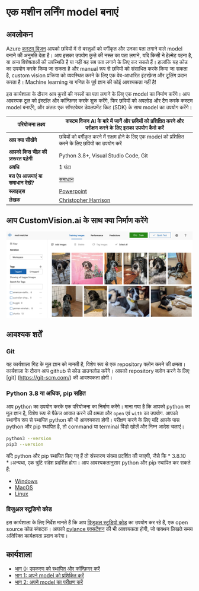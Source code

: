 # एक मशीन लर्निंग model बनाएं

## अवलोकन

Azure [कस्टम विजन](https://docs.microsoft.com/azure/cognitive-services/custom-vision-service/?wt.mc_id=academic-49102-chrhar) आपको छवियों में से वस्तुओं को वर्गीकृत और उनका पता लगाने वाले model बनाने की अनुमति देता है। आप इसका उपयोग कुत्ते की नस्ल का पता लगाने, यदि किसी ने हेल्मेट पहना है, या अन्य विशेषताओं की उपस्थिति है या नहीं यह सब पता लगाने के लिए कर सकते हैं। हालांकि यह कोड का उपयोग करके किया जा सकता है और manual रूप से छवियों को संसाधित करके किया जा सकता है, custom vision प्रक्रिया को व्यवस्थित करने के लिए एक वेब-आधारित इंटरफ़ेस और टूलिंग प्रदान करता है। Machine learning या गणित के पूर्व ज्ञान की कोई आवश्यकता नहीं है!

इस कार्यशाला के दौरान आप कुत्तों की नस्लों का पता लगाने के लिए एक model का निर्माण करेंगे। आप आवश्यक टूल को इंस्टॉल और कॉन्फ़िगर करके शुरू करेंगे, फिर छवियों को अपलोड और टैग करके कस्टम model बनाएँगे, और अंततः एक सॉफ्टवेयर डेवलपमेंट किट (SDK) के साथ model का उपयोग करेंगे।

| **परियोजना लक्ष्य**              | कस्टम विजन AI के बारे में जानें और छवियों को प्रशिक्षित करने और परीक्षण करने के लिए इसका उपयोग कैसे करें                                    |
| ----------------------------- | --------------------------------------------------------------------- |
| **आप क्या सीखेंगे**       | छवियों को वर्गीकृत करने में सक्षम होने के लिए एक model को प्रशिक्षित करने के लिए छवियों का उपयोग करें                                        |
| **आपको किस चीज़ की ज़रूरत पड़ेगी**          | Python 3.8+, Visual Studio Code, Git |
| **अवधि**                  | 1 घंटा                                                                |
| **बस ऐप आज़माएं या समाधान देखें?** | [समाधान](../../solution)                         |
| **स्लाइड्स** | [Powerpoint](../../slides.pptx)
| **लेखक** | [Christopher Harrison](https://aka.ms/geektrainer)

## आप CustomVision.ai के साथ क्या निर्माण करेंगे

![demo image](../../images/demo.png)

## आवश्यक शर्तें

### Git

यह कार्यशाला गिट के मूल ज्ञान को मानती है, विशेष रूप से एक repository क्लोन करने की क्षमता। कार्यशाला के दौरान आप github से कोड डाउनलोड करेंगे। आपको repository क्लोन करने के लिए [git] (https://git-scm.com/) की आवश्यकता होगी।

### Python 3.8 या अधिक, pip सहित

आप python का उपयोग करके एक परियोजना का निर्माण करेंगे। माना गया है कि आपको python का मूल ज्ञान है, विशेष रूप से पैकेज आयात करने की क्षमता और `open` एवं `with` का उपयोग. आपको स्थानीय रूप से स्थापित python की भी आवश्यकता होगी। परीक्षण करने के लिए यदि आपके पास python और pip स्थापित है, तो command या terminal विंडो खोलें और निम्न आदेश चलाएं।

```bash
python3 --version
pip3 --version
```

यदि python और pip स्थापित किए गए हैं तो संस्करण संख्या प्रदर्शित की जाएगी, जैसे कि * 3.8.10 *।अन्यथा, एक त्रुटि संदेश प्रदर्शित होगा। आप आवश्यकतानुसार python और pip स्थापित कर सकते हैं:

- [Windows](https://docs.microsoft.com/windows/python/beginners?WT.mc_id=academic-49102-chrhar#install-python)
- [MacOS](https://www.python.org/downloads/macos/)
- [Linux](https://packaging.python.org/guides/installing-using-linux-tools/)

### विजुअल स्टूडियो कोड

इस कार्यशाला के लिए निर्देश मानते हैं कि आप [विजुअल स्टूडियो कोड](https://code.visualstudio.com?wt.mc_id=academic-49102-chrhar) का उपयोग कर रहे हैं, एक open source कोड संपादक। आपको [pylance एक्सटेंशन](https://marketplace.visualstudio.com/items?itmname=ms-python.vscode-pylance&wt.mc_id=academic-49102-chrhar) की भी आवश्यकता होगी, जो पायथन लिखते समय अतिरिक्त कार्यक्षमता प्रदान करेगा।

## कार्यशाला

- [भाग 0: उपकरण को स्थापित और कॉन्फ़िगर करें](./setup_hi.md)
- [भाग 1: अपने model को प्रशिक्षित करें](./train_hi.md)
- [भाग 2: अपने model का परीक्षण करें](./predict_hi.md)
